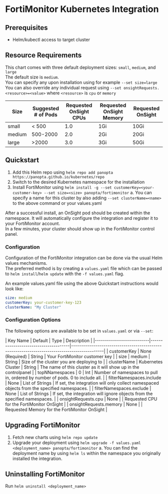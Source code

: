 # FortiMonitor Kubernetes Integration

## Prerequisites
* Helm/kubectl access to target cluster

## Resource Requirements
This chart comes with three default deployment sizes: `small`, `medium`, and `large`  
The default size is `medium`.  
You can specify any upon installation using for example `--set size=large`  
You can also override any individual request using `--set onsightRequests.<resource>=<value>` where `<resource>` is `cpu` or `memory`

| Size               | Suggested # of Pods   | Requested OnSight CPUs | Requested OnSight Memory | Requested OnSight |
|--------------------|-----------------------|------------------------|--------------------------|-------------------|
| small              | < 500                 | 1.0                    | 1Gi                      | 10Gi              |
| medium             | 500-2000              | 2.0                    | 2Gi                      | 20Gi              |
| large              | >2000                 | 3.0                    | 3Gi                      | 50Gi              |

## Quickstart
1. Add this Helm repo using `helm repo add panopta https://panopta.github.io/kubernetes/repo`
2. Switch to the desired Kubernetes namespace for the installation
3. Install FortiMonitor using `helm install -g --set customerKey=<your-customer-key> --set size=<size> panopta/fortimonitor`
  a. You can specify a name for this cluster by also adding `--set clusterName=<name>` to the above command or your values.yaml

After a successful install, an OnSight pod should be created within the namespace. It will automatically configure the integration and register it to your FortiMonitor account.  
In a few minutes, your cluster should show up in the FortiMonitor control panel.

### Configuration
Configuration of the FortiMonitor integration can be done via the usual Helm values mechanisms.  
The preferred method is by creating a `values.yaml` file which can be passed to `helm install`/`helm update` with the `-f values.yaml` flag.  

An example values.yaml file using the above Quickstart instructions would look like:

```yaml
size: medium
customerKey: your-customer-key-123
clusterName: "My Cluster"
```

### Configuration Options

The following options are available to be set in `values.yaml` or via `--set`:

| Key Name                  | Default            | Type            | Description                                                                                  |
|---------------------------|--------------------------------------|----------------------------------------------------------------------------------------------|
| customerKey               | None (Required)    | String          | Your FortiMonitor customer key                                                               |
| size                      | medium             | String          | Size of the cluster you are deploying to                                                     |
| clusterName               | Kubernetes Cluster | String          | The name of this cluster as it will show up in the controlpanel                              |
| topNNamespaces            | 0                  | Int             | Number of namespaces to pull in, ordered by number of pods. 0 to include all.                |
| filterNamespaces.include  | None               | List of Strings | If set, the integration will only collect namespaced objects from the specified namespaces.  |
| filterNamespaces.exclude  | None               | List of Strings | If set, the integration will ignore objects from the specified namespaces.                   |
| onsightRequests.cpu       | None               |                 | Requested CPU for the FortiMonitor OnSight                                                   |
| onsightRequests.memory    | None               |                 | Requested Memory for the FortiMonitor OnSight                                                |

## Upgrading FortiMonitor
1. Fetch new charts using `helm repo update`
2. Upgrade your deployment using `helm upgrade -f values.yaml <deployment_name> panopta/fortimonitor`
  a. You can find the deployment name by using `helm ls` within the namespace you originally installed the integration.

## Uninstalling FortiMonitor
Run `helm uninstall <deployment_name>`


